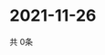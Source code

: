 # 2021-11-26
  共 0条

  <!-- BEGIN -->
  <!-- 最后更新时间Fri Nov 26 2021 20:04:01 GMT+0000 (Coordinated Universal Time) -->
  
  <!-- END -->
  
  